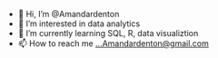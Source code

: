 - 👋 Hi, I’m @Amandardenton
- 👀 I’m interested in data analytics
- 🌱 I’m currently learning SQL, R, data visualiztion
- 📫 How to reach me ...Amandardenton@gmail.com

<!---
Amandardenton/Amandardenton is a ✨ special ✨ repository because its `README.md` (this file) appears on your GitHub profile.
You can click the Preview link to take a look at your changes.
--->
